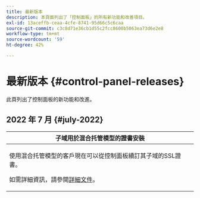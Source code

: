 ```yaml
---
title: 最新版本
description: 本頁面列出了「控制面板」的所有新功能和改善項目。
exl-id: 13aceffb-ceaa-4cfe-8741-95d66c5c6caa
source-git-commit: c3c8d71e36cb1d55c2fcc8600b5063ea73d6e2e8
workflow-type: tm+mt
source-wordcount: '59'
ht-degree: 42%

---
```


# 最新版本 {#control-panel-releases}

此頁列出了控制面板的新功能和改進。

## 2022 年 7 月 {#july-2022}

<table>
<thead>
<tr>
<th><strong>子域用於混合托管模型的證書安裝</strong><br/></th>
</tr>
</thead>
<tbody>
<tr>
<td>
<p><p>使用混合托管模型的客戶現在可以從控制面板續訂其子域的SSL證書。</p><p>如需詳細資訊，請參閱<a href="../subdomains-certificates/using/renewing-subdomain-certificate.md">詳細文件</a>。</p>
</td>
</tr>
</tbody>
</table>
